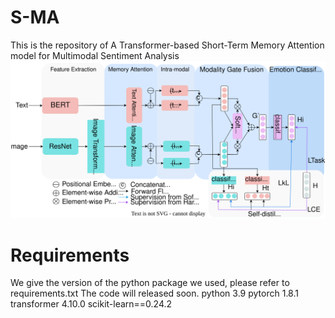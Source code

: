 # S-MA
This is the repository of A Transformer-based Short-Term Memory Attention model for Multimodal Sentiment Analysis
![image](https://github.com/Doyken/S-MA/blob/main/S-MA.svg)
# Requirements
We give the version of the python package we used, please refer to requirements.txt
The code will released soon.
python 3.9
pytorch 1.8.1
transformer 4.10.0
scikit-learn==0.24.2
